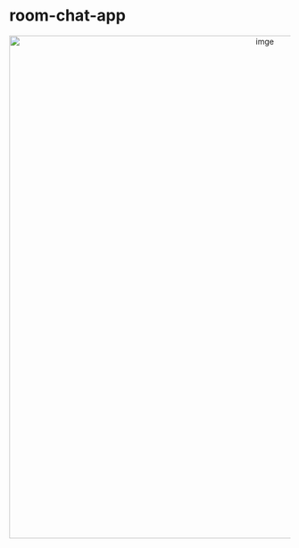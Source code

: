 # room-chat-app
<p align="center">
  <img src="https://i.ibb.co/HFMQR2h/room.png" width="900" title="imge">
</p>
